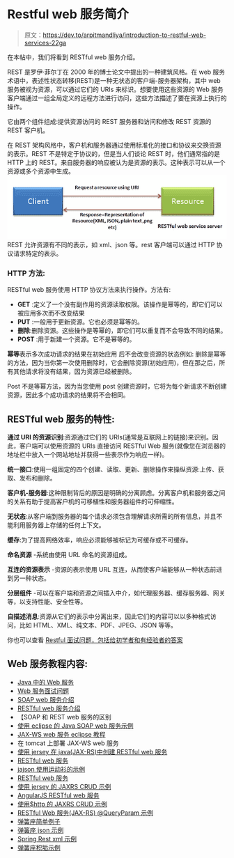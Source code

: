 # Restful web 服务简介

> 原文：<https://dev.to/arpitmandliya/introduction-to-restful-web-services-22ga>

在本帖中，我们将看到 RESTful web 服务介绍。

REST 是罗伊·菲尔丁在 2000 年的博士论文中提出的一种建筑风格。在 web 服务术语中，表述性状态转移(REST)是一种无状态的客户端-服务器架构，其中 web 服务被视为资源，可以通过它们的 URIs 来标识。想要使用这些资源的 Web 服务客户端通过一组全局定义的远程方法进行访问，这些方法描述了要在资源上执行的操作。

它由两个组件组成:提供资源访问的 REST 服务器和访问和修改 REST 资源的 REST 客户机。

在 REST 架构风格中，客户机和服务器通过使用标准化的接口和协议来交换资源的表示。REST 不是特定于协议的，但是当人们谈论 REST 时，他们通常指的是 HTTP 上的 REST。来自服务器的响应被认为是资源的表示。这种表示可以从一个资源或多个资源中生成。
[![](img/6c7cfb535325270d464b6945c22ea947.png)](http://www.java2blog.com/wp-content/uploads/2013/04/RestfuArchitecture.jpg) 
REST 允许资源有不同的表示，如 xml、json 等。rest 客户端可以通过 HTTP 协议请求特定的表示。

### HTTP 方法:

RESTful web 服务使用 HTTP 协议方法来执行操作。方法有:

*   **GET** :定义了一个没有副作用的资源读取权限。该操作是幂等的，即它们可以被应用多次而不改变结果
*   **PUT** :一般用于更新资源。它也必须是幂等的。
*   **删除**:删除资源。这些操作是等幂的，即它们可以重复而不会导致不同的结果。
*   **POST** :用于新建一个资源。它不是幂等的。

**幂等**表示多次成功请求的结果在初始应用
后不会改变资源的状态例如:
删除是幂等的方法，因为当你第一次使用删除时，它会删除资源(初始应用)，但在那之后，所有其他请求将没有结果，因为资源已经被删除。

Post 不是等幂方法，因为当您使用 post 创建资源时，它将为每个新请求不断创建资源，因此多个成功请求的结果将不会相同。

## RESTful web 服务的特性:

**通过 URI 的资源识别**:资源通过它们的 URIs(通常是互联网上的链接)来识别。因此，客户端可以使用资源的 URIs 直接访问 RESTful Web 服务(就像您在浏览器的地址栏中放入一个网站地址并获得一些表示作为响应一样)。

**统一接口**:使用一组固定的四个创建、读取、更新、删除操作来操纵资源:上传、获取、发布和删除。

**客户机-服务器**:这种限制背后的原因是明确的分离顾虑。分离客户机和服务器之间的关系有助于提高客户机的可移植性和服务器组件的可伸缩性。

**无状态**:从客户端到服务器的每个请求必须包含理解请求所需的所有信息，并且不能利用服务器上存储的任何上下文。

**缓存**:为了提高网络效率，响应必须能够被标记为可缓存或不可缓存。

**命名资源** -系统由使用 URL 命名的资源组成。

**互连的资源表示** -资源的表示使用 URL 互连，从而使客户端能够从一种状态前进到另一种状态。

**分层组件** -可以在客户端和资源之间插入中介，如代理服务器、缓存服务器、网关等，以支持性能、安全性等。

**自描述消息**:资源从它们的表示中分离出来，因此它们的内容可以以多种格式访问，比如 HTML、XML、纯文本、PDF、JPEG、JSON 等等。

你也可以查看 [Restful 面试问题，包括给初学者和有经验者的答案](http://www.java2blog.com/2016/06/restful-web-services-interview-questions.html)

## Web 服务教程内容:

*   [Java 中的 Web 服务](http://java2blog.com/2013/03/web-service-tutorial.html)
*   [Web 服务面试问题](http://www.java2blog.com/2016/06/web-services-interview-questions.html)
*   [SOAP web 服务介绍](http://java2blog.com/2013/03/soap-web-service-tutorial.html)
*   [RESTful web 服务介绍](http://java2blog.com/2013/04/restful-web-service-tutorial.html)
*   【SOAP 和 REST web 服务的区别
*   [使用 eclipse 的 Java SOAP web 服务示例](http://java2blog.com/2013/03/soap-web-service-example-in-java-using.html)
*   [JAX-WS web 服务 eclipse 教程](http://java2blog.com/2013/03/jaxws-web-service-eclipse-tutorial.html)
*   在 tomcat 上部署 JAX-WS web 服务
*   [使用 jersey 在 java(JAX-RS)中创建 RESTful web 服务](http://java2blog.com/2013/04/create-restful-web-servicesjax-rs-using.html)
*   [RESTful web 服务](http://www.java2blog.com/2015/10/restful-web-services-jaxrs-json-example.html)
*   [jajson 使用运动衫的示例](http://www.java2blog.com/2015/10/restful-web-services-jaxrs-json-example.html)
*   [RESTful web 服务](http://www.java2blog.com/2016/03/restful-web-services-jaxrs-crud-example.html)
*   [使用 jersey 的 JAXRS CRUD 示例](http://www.java2blog.com/2016/03/restful-web-services-jaxrs-crud-example.html)
*   [AngularJS RESTful web 服务](http://www.java2blog.com/2016/03/angularjs-restful-web-service-example.html)
*   [使用$http 的 JAXRS CRUD 示例](http://www.java2blog.com/2016/03/angularjs-restful-web-service-example.html)
*   [RESTful Web 服务(JAX-RS) @QueryParam 示例](http://www.java2blog.com/2015/10/restful-web-services-jax-rs-queryparam.html)
*   [弹簧座简单例子](http://www.java2blog.com/2015/09/spring-restful-web-services-example.html)
*   [弹簧座 json 示例](http://www.java2blog.com/2015/09/spring-restful-web-services-json-example.html)
*   [Spring Rest xml 示例](http://www.java2blog.com/2016/08/spring-restful-web-services-xml-example.html)
*   [弹簧座积垢示例](http://www.java2blog.com/2016/04/spring-restful-web-services-crud-example.html)